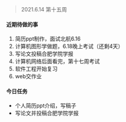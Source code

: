 > 2021.6.14 第十五周

#### 近期待做的事

1. 简历ppt制作，面试北航6.16
2. 计算机图形学做题，6.18晚上考试（还剩4天）
3. 写论文投稿合肥学院学报
4. 计算机网络后面看完，第十七周考试
5. 软件工程开始复习
6. web交作业



#### 今日任务

- 个人简历ppt介绍，写稿子
- 写论文并投稿合肥学院学报

